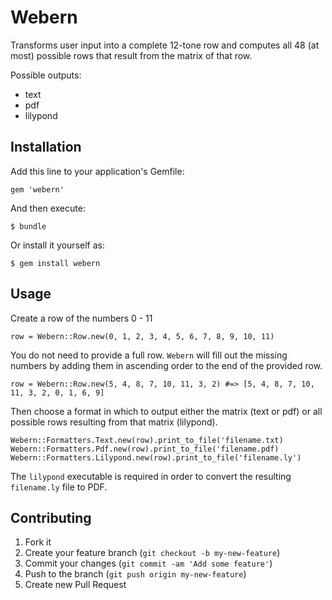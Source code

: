 # Webern

Transforms user input into a complete 12-tone row and computes all 48 (at most) possible rows that result from the matrix of that row.

Possible outputs:

* text
* pdf
* lilypond

## Installation

Add this line to your application's Gemfile:

    gem 'webern'

And then execute:

    $ bundle

Or install it yourself as:

    $ gem install webern

## Usage

Create a row of the numbers 0 - 11

    row = Webern::Row.new(0, 1, 2, 3, 4, 5, 6, 7, 8, 9, 10, 11)

You do not need to provide a full row. `Webern` will fill out the missing
numbers by adding them in ascending order to the end of the provided row.

    row = Webern::Row.new(5, 4, 8, 7, 10, 11, 3, 2) #=> [5, 4, 8, 7, 10, 11, 3, 2, 0, 1, 6, 9]

Then choose a format in which to output either the matrix (text or pdf) or all
possible rows resulting from that matrix (lilypond).

    Webern::Formatters.Text.new(row).print_to_file('filename.txt)
    Webern::Formatters.Pdf.new(row).print_to_file('filename.pdf)
    Webern::Formatters.Lilypond.new(row).print_to_file('filename.ly')

The `lilypond` executable is required in order to convert the resulting `filename.ly` file to PDF.

## Contributing

1. Fork it
2. Create your feature branch (`git checkout -b my-new-feature`)
3. Commit your changes (`git commit -am 'Add some feature'`)
4. Push to the branch (`git push origin my-new-feature`)
5. Create new Pull Request
